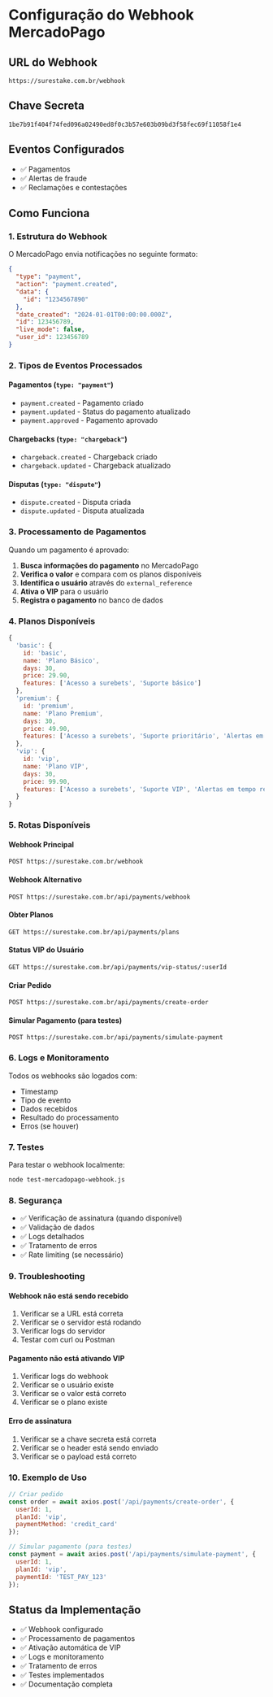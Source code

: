 # Configuração do Webhook MercadoPago

## URL do Webhook
```
https://surestake.com.br/webhook
```

## Chave Secreta
```
1be7b91f404f74fed096a02490ed8f0c3b57e603b09bd3f58fec69f11058f1e4
```

## Eventos Configurados
- ✅ Pagamentos
- ✅ Alertas de fraude
- ✅ Reclamações e contestações

## Como Funciona

### 1. Estrutura do Webhook
O MercadoPago envia notificações no seguinte formato:

```json
{
  "type": "payment",
  "action": "payment.created",
  "data": {
    "id": "1234567890"
  },
  "date_created": "2024-01-01T00:00:00.000Z",
  "id": 123456789,
  "live_mode": false,
  "user_id": 123456789
}
```

### 2. Tipos de Eventos Processados

#### Pagamentos (`type: "payment"`)
- `payment.created` - Pagamento criado
- `payment.updated` - Status do pagamento atualizado
- `payment.approved` - Pagamento aprovado

#### Chargebacks (`type: "chargeback"`)
- `chargeback.created` - Chargeback criado
- `chargeback.updated` - Chargeback atualizado

#### Disputas (`type: "dispute"`)
- `dispute.created` - Disputa criada
- `dispute.updated` - Disputa atualizada

### 3. Processamento de Pagamentos

Quando um pagamento é aprovado:

1. **Busca informações do pagamento** no MercadoPago
2. **Verifica o valor** e compara com os planos disponíveis
3. **Identifica o usuário** através do `external_reference`
4. **Ativa o VIP** para o usuário
5. **Registra o pagamento** no banco de dados

### 4. Planos Disponíveis

```javascript
{
  'basic': {
    id: 'basic',
    name: 'Plano Básico',
    days: 30,
    price: 29.90,
    features: ['Acesso a surebets', 'Suporte básico']
  },
  'premium': {
    id: 'premium',
    name: 'Plano Premium',
    days: 30,
    price: 49.90,
    features: ['Acesso a surebets', 'Suporte prioritário', 'Alertas em tempo real']
  },
  'vip': {
    id: 'vip',
    name: 'Plano VIP',
    days: 30,
    price: 99.90,
    features: ['Acesso a surebets', 'Suporte VIP', 'Alertas em tempo real', 'Análises exclusivas']
  }
}
```

### 5. Rotas Disponíveis

#### Webhook Principal
```
POST https://surestake.com.br/webhook
```

#### Webhook Alternativo
```
POST https://surestake.com.br/api/payments/webhook
```

#### Obter Planos
```
GET https://surestake.com.br/api/payments/plans
```

#### Status VIP do Usuário
```
GET https://surestake.com.br/api/payments/vip-status/:userId
```

#### Criar Pedido
```
POST https://surestake.com.br/api/payments/create-order
```

#### Simular Pagamento (para testes)
```
POST https://surestake.com.br/api/payments/simulate-payment
```

### 6. Logs e Monitoramento

Todos os webhooks são logados com:
- Timestamp
- Tipo de evento
- Dados recebidos
- Resultado do processamento
- Erros (se houver)

### 7. Testes

Para testar o webhook localmente:

```bash
node test-mercadopago-webhook.js
```

### 8. Segurança

- ✅ Verificação de assinatura (quando disponível)
- ✅ Validação de dados
- ✅ Logs detalhados
- ✅ Tratamento de erros
- ✅ Rate limiting (se necessário)

### 9. Troubleshooting

#### Webhook não está sendo recebido
1. Verificar se a URL está correta
2. Verificar se o servidor está rodando
3. Verificar logs do servidor
4. Testar com curl ou Postman

#### Pagamento não está ativando VIP
1. Verificar logs do webhook
2. Verificar se o usuário existe
3. Verificar se o valor está correto
4. Verificar se o plano existe

#### Erro de assinatura
1. Verificar se a chave secreta está correta
2. Verificar se o header está sendo enviado
3. Verificar se o payload está correto

### 10. Exemplo de Uso

```javascript
// Criar pedido
const order = await axios.post('/api/payments/create-order', {
  userId: 1,
  planId: 'vip',
  paymentMethod: 'credit_card'
});

// Simular pagamento (para testes)
const payment = await axios.post('/api/payments/simulate-payment', {
  userId: 1,
  planId: 'vip',
  paymentId: 'TEST_PAY_123'
});
```

## Status da Implementação

- ✅ Webhook configurado
- ✅ Processamento de pagamentos
- ✅ Ativação automática de VIP
- ✅ Logs e monitoramento
- ✅ Tratamento de erros
- ✅ Testes implementados
- ✅ Documentação completa
